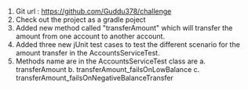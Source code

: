 1.	Git url : https://github.com/Guddu378/challenge
2.	Check out the project as a gradle poject
3.	Added new method called "transferAmount" which will transfer the amount from one account to another account.
4.	Added three new jUnit test cases to test the different scenario for the amount transfer in the AccountsServiceTest.
5.	Methods name are in the AccountsServiceTest class are
	a.	transferAmount
	b.	transferAmount_failsOnLowBalance
	c.	transferAmount_failsOnNegativeBalanceTransfer
